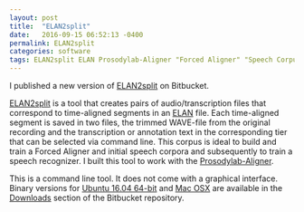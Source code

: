 ```yaml
---
layout: post
title:  "ELAN2split"
date:   2016-09-15 06:52:13 -0400
permalink: ELAN2split
categories: software
tags: ELAN2split ELAN Prosodylab-Aligner "Forced Aligner" "Speech Corpus"
---
```

I published a new version of [ELAN2split] on Bitbucket.

[ELAN2split] is a tool that creates pairs of audio/transcription files that correspond to time-aligned segments in
an [ELAN] file. Each time-aligned segment is saved in two files, the trimmed WAVE-file from the original recording
and the transcription or annotation text in the corresponding tier that can be selected via command line.
This corpus is ideal to build and train a Forced Aligner and initial speech corpora and subsequently to train
a speech recognizer. I built this tool to work with the [Prosodylab-Aligner].

This is a command line tool. It does not come with a graphical interface. Binary versions for
[Ubuntu 16.04 64-bit](https://bitbucket.org/dcavar/elan2split/downloads/Ubuntu-16.04-64bit-elan2split.zip) and
[Mac OSX](https://bitbucket.org/dcavar/elan2split/downloads/MacOSX_elan2split.zip) are available in the
[Downloads](https://bitbucket.org/dcavar/elan2split/downloads) section of the Bitbucket repository.


[ELAN2split]: https://bitbucket.org/dcavar/elan2split "Splitting ELAN annotations into time segments"
[Prosodylab-Aligner]: http://prosodylab.org/tools/aligner/ "Prosodylab-Aligner"
[ELAN]: https://tla.mpi.nl/tools/tla-tools/elan/

